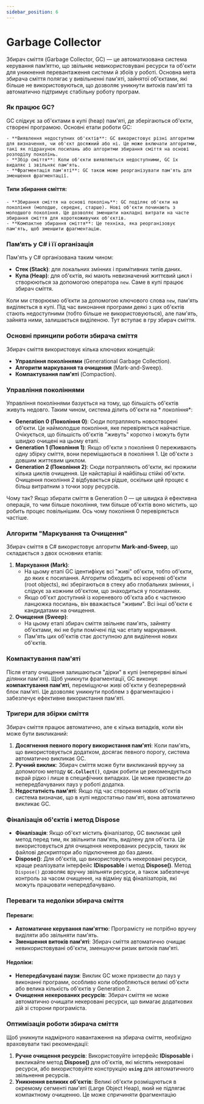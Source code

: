 ```yaml
---
sidebar_position: 6
---
```


# Garbage Collector

Збирач сміття (Garbage Collector, GC) — це автоматизована система керування пам’яттю, що звільняє невикористовувані
ресурси та об'єкти для уникнення перевантаження системи й збоїв у роботі. Основна мета збирача сміття полягає у
вивільненні пам'яті, зайнятої об'єктами, які більше не використовуються, що дозволяє уникнути витоків пам'яті та
автоматично підтримує стабільну роботу програм.

### Як працює GC?

GC слідкує за об'єктами в купі (heap) пам'яті, де зберігаються об'єкти, створені програмою. Основні етапи роботи GC:

    - **Виявлення недоступних об'єктів**: GC використовує різні алгоритми для визначення, чи об'єкт досяжний або ні. Це може включати алгоритми, такі як підрахунок посилань або алгоритми збирання сміття на основі розподілу поколінь.
    - **Збір сміття**: Коли об'єкти виявляються недоступними, GC їх видаляє і звільняє пам'ять.
    - **Фрагментація пам'яті**: GC також може реорганізувати пам'ять для зменшення фрагментації.

#### Типи збирання сміття:

    - **Збирання сміття на основі поколінь**: GC поділяє об'єкти на покоління (молодше, середнє, старше). Нові об'єкти починають з молодшого покоління. Це дозволяє зменшити накладні витрати на часте збирання сміття для короткоживучих об'єктів.
    - **Компактне збирання сміття**: Це техніка, яка реорганізовує пам'ять, щоб зменшити фрагментацію.

### Пам’ять у C# і її організація

Пам'ять у C# організована таким чином:

- **Стек (Stack)**: для локальних змінних і примітивних типів даних.
- **Купа (Heap)**: для об'єктів, які мають невизначений життєвий цикл і створюються за допомогою оператора `new`. Саме в
  купі працює збирач сміття.

Коли ми створюємо об’єкти за допомогою ключового слова `new`, пам'ять виділяється в купі. Під час виконання програми
деякі з цих об'єктів стають недоступними (тобто більше не використовуються), але пам'ять, зайнята ними, залишається
виділеною. Тут вступає в гру збирач сміття.

### Основні принципи роботи збирача сміття

Збирач сміття використовує кілька ключових концепцій:

- **Управління поколіннями** (Generational Garbage Collection).
- **Алгоритм маркування та очищення** (Mark-and-Sweep).
- **Компактування пам'яті** (Compaction).

### Управління поколіннями

Управління поколіннями базується на тому, що більшість об'єктів живуть недовго. Таким чином, система ділить об'єкти на *
*покоління**:

- **Generation 0 (Покоління 0)**: Сюди потрапляють новостворені об'єкти. Це наймолодше покоління, яке перевіряється
  найчастіше. Очікується, що більшість об'єктів "живуть" коротко і можуть бути швидко очищені на цьому етапі.
- **Generation 1 (Покоління 1)**: Якщо об'єкти з покоління 0 переживають одну збірку сміття, вони переміщаються в
  покоління 1. Це об'єкти з довшим життєвим циклом.
- **Generation 2 (Покоління 2)**: Сюди потрапляють об'єкти, які прожили кілька циклів очищення. Це найстаріші й найбільш
  стійкі об'єкти. Очищення покоління 2 відбувається рідше, оскільки цей процес є більш витратним з точки зору ресурсів.

Чому так? Якщо збирати сміття в Generation 0 — це швидка й ефективна операція, то чим більше покоління, тим більше
об'єктів воно містить, що робить процес повільнішим. Ось чому покоління 0 перевіряється частіше.

### Алгоритм "Маркування та Очищення"

Збирач сміття в C# використовує алгоритм **Mark-and-Sweep**, що складається з двох основних етапів:

1. **Маркування (Mark)**:
    - На цьому етапі GC ідентифікує всі "живі" об'єкти, тобто об'єкти, до яких є посилання. Алгоритм обходить всі
      кореневі об'єкти (root objects), які зберігаються в стеку або глобальних змінних, і слідкує за кожним об'єктом, що
      знаходиться у посиланнях.
    - Якщо об'єкт доступний із кореневого об'єкта або є частиною ланцюжка посилань, він вважається "живим". Всі інші
      об'єкти є кандидатами на очищення.
2. **Очищення (Sweep)**:
    - На цьому етапі збирач сміття звільняє пам'ять, зайняту об'єктами, які не були помічені під час етапу маркування.
    - Пам'ять цих об'єктів стає доступною для виділення нових об'єктів.

### Компактування пам'яті

Після етапу очищення залишаються "дірки" в купі (неперервні вільні ділянки пам'яті). Щоб уникнути фрагментації, GC
виконує **компактування пам'яті**, переміщуючи живі об'єкти у безперервний блок пам'яті. Це дозволяє уникнути проблем з
фрагментацією і забезпечує ефективне використання пам'яті.

### Тригери для збірки сміття

Збирач сміття працює автоматично, але є кілька випадків, коли він може бути викликаний:

1. **Досягнення певного порогу використання пам'яті**: Коли пам'ять, що використовується додатком, досягає певного
   порогу, система автоматично викликає GC.
2. **Ручний виклик**: Збирач сміття може бути викликаний вручну за допомогою методу **`GC.Collect()`**, однак робити це
   рекомендується вкрай рідко і лише в специфічних випадках. Це може призвести до непередбачуваних пауз у роботі
   додатка.
3. **Недостатність пам'яті**: Якщо під час створення нових об'єктів система визначає, що в купі недостатньо пам'яті,
   вона автоматично викликає GC.

### Фіналізація об'єктів і метод Dispose

- **Фіналізація**: Якщо об'єкт містить фіналізатор, GC викликає цей метод перед тим, як звільнити пам'ять, виділену для
  об'єкта. Це використовується для очищення некерованих ресурсів, таких як файлові дескриптори або підключення до баз
  даних.
- **Dispose()**: Для об'єктів, що використовують некеровані ресурси, краще реалізувати інтерфейс **IDisposable** і метод
  **Dispose()**. Метод `Dispose()` дозволяє вручну звільняти ресурси, а також забезпечує контроль за часом очищення, на
  відміну від фіналізаторів, які можуть працювати непередбачувано.

### Переваги та недоліки збирача сміття

#### **Переваги**:

- **Автоматичне керування пам'яттю**: Програмісту не потрібно вручну виділяти або звільняти пам'ять.
- **Зменшення витоків пам'яті**: Збирач сміття автоматично очищає невикористовувані об'єкти, зменшуючи ризик витоків
  пам'яті.

#### **Недоліки**:

- **Непередбачувані паузи**: Виклик GC може призвести до пауз у виконанні програми, особливо коли обробляються великі
  об'єкти або велика кількість об'єктів у Generation 2.
- **Очищення некерованих ресурсів**: Збирач сміття не може автоматично очищати некеровані ресурси, що вимагає додаткових
  дій зі сторони програміста.

### Оптимізація роботи збирача сміття

Щоб уникнути надмірного навантаження на збирача сміття, необхідно враховувати такі рекомендації:

1. **Ручне очищення ресурсів**: Використовуйте інтерфейс **IDisposable** і викликайте метод **Dispose()** для об'єктів,
   які містять некеровані ресурси, або використовуйте конструкцію **`using`** для автоматичного звільнення ресурсів.
2. **Уникнення великих об'єктів**: Великі об'єкти розміщуються в окремому сегменті пам'яті (Large Object Heap), який не
   підлягає компактному очищенню. Це може спричиняти фрагментацію
